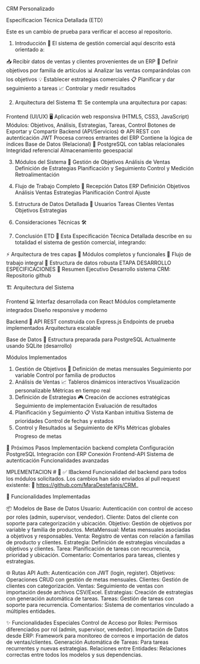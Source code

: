 CRM Personalizado

Especificacion Técnica Detallada (ETD)

Este es un cambio de prueba para verificar el acceso al repositorio.

1. Introducción 🎯
El sistema de gestión comercial aquí descrito está orientado a:

📥 Recibir datos de ventas y clientes provenientes de un ERP
🎯 Definir objetivos por familia de artículos
📊 Analizar las ventas comparándolas con los objetivos
💡 Establecer estrategias comerciales
📋 Planificar y dar seguimiento a tareas
📈 Controlar y medir resultados


2. Arquitectura del Sistema 🏗️
Se contempla una arquitectura por capas:

Frontend (UI/UX) 🖥️
Aplicación web responsiva (HTML5, CSS3, JavaScript)
Módulos: Objetivos, Análisis, Estrategias, Tareas, Control
Botones de Exportar y Compartir
Backend (API/Servicios) ⚙️
API REST con autenticación JWT
Procesa correos entrantes del ERP
Contiene la lógica de índices
Base de Datos (Relacional) 💾
PostgreSQL con tablas relacionales
Integridad referencial
Almacenamiento geoespacial


3. Módulos del Sistema 📱
Gestión de
Objetivos
Análisis de
Ventas
Definición de
Estrategias
Planificación y
Seguimiento
Control y
Medición
Retroalimentación

4. Flujo de Trabajo Completo 🔄
Recepción
Datos ERP
Definición
Objetivos
Análisis
Ventas
Estrategias
Planificación
Control
Ajuste

5. Estructura de Datos Detallada 📑
Usuarios
Tareas
Clientes
Ventas
Objetivos
Estrategias

6. Consideraciones Técnicas 🛠️

7. Conclusión ETD 🎉
Esta Especificación Técnica Detallada describe en su totalidad el sistema de gestión comercial, integrando:

⚡ Arquitectura de tres capas
📱 Módulos completos y funcionales
🔄 Flujo de trabajo integral
💾 Estructura de datos robusta
ETAPA DESARROLLO ESPECIFICACIONES
🎯 Resumen Ejecutivo
Desarrollo sistema CRM: Repositorio github

🏗️ Arquitectura del Sistema

Frontend 💻
Interfaz desarrollada con React
Módulos completamente integrados
Diseño responsive y moderno

Backend 🔧
API REST construida con Express.js
Endpoints de prueba implementados
Arquitectura escalable

Base de Datos 💾
Estructura preparada para PostgreSQL
Actualmente usando SQLite (desarrollo)

Módulos Implementados

1. Gestión de Objetivos 🎯
Definición de metas mensuales
Seguimiento por variable
Control por familia de productos
2. Análisis de Ventas 📈
Tableros dinámicos interactivos
Visualización personalizable
Métricas en tiempo real
3. Definición de Estrategias 🎮
Creación de acciones estratégicas
Seguimiento de implementación
Evaluación de resultados
4. Planificación y Seguimiento 📋
Vista Kanban intuitiva
Sistema de prioridades
Control de fechas y estados
5. Control y Resultados 📊
Seguimiento de KPIs
Métricas globales
Progreso de metas

🚀 Próximos Pasos
Implementación backend completa
Configuración PostgreSQL
Integración con ERP
Conexión Frontend-API
Sistema de autenticación
Funcionalidades avanzadas


MPLEMENTACION # 🚀
✅ IBackend
Funcionalidad del backend para todos los módulos solicitados.
Los cambios han sido enviados al pull request existente:
🔗 https://github.com/MaraDestefanis/CRM_

🔧 Funcionalidades Implementadas

📦 Modelos de Base de Datos
Usuario: Autenticación con control de acceso por roles (admin, supervisor, vendedor).
Cliente: Datos del cliente con soporte para categorización y ubicación.
Objetivo: Gestión de objetivos por variable y familia de productos.
MetaMensual: Metas mensuales asociadas a objetivos y responsables.
Venta: Registro de ventas con relación a familias de producto y clientes.
Estrategia: Definición de estrategias vinculadas a objetivos y clientes.
Tarea: Planificación de tareas con recurrencia, prioridad y ubicación.
Comentario: Comentarios para tareas, clientes y estrategias.

🌐 Rutas API
Auth: Autenticación con JWT (login, register).
Objetivos: Operaciones CRUD con gestión de metas mensuales.
Clientes: Gestión de clientes con categorización.
Ventas: Seguimiento de ventas con importación desde archivos CSV/Excel.
Estrategias: Creación de estrategias con generación automática de tareas.
Tareas: Gestión de tareas con soporte para recurrencia.
Comentarios: Sistema de comentarios vinculado a múltiples entidades.

✨ Funcionalidades Especiales
Control de Acceso por Roles: Permisos diferenciados por rol (admin, supervisor, vendedor).
Importación de Datos desde ERP: Framework para monitoreo de correos e importación de datos de ventas/clientes.
Generación Automática de Tareas: Para tareas recurrentes y nuevas estrategias.
Relaciones entre Entidades: Relaciones correctas entre todos los modelos y sus dependencias.
